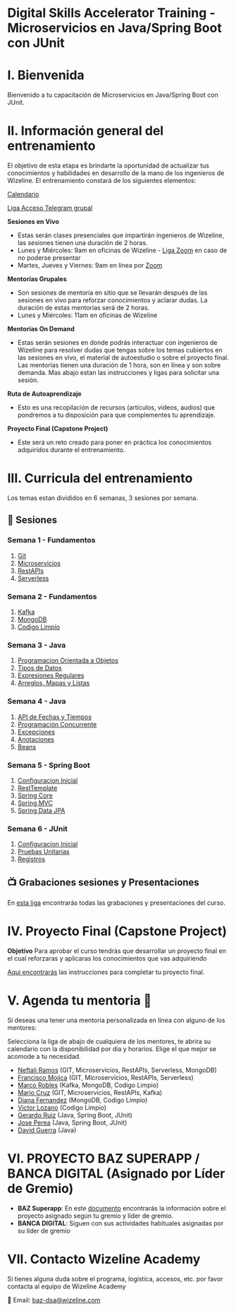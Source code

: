 # Digital Skills Accelerator Training - Microservicios en Java/Spring Boot con JUnit

# I. Bienvenida
Bienvenido a tu capacitación de Microservicios en Java/Spring Boot con JUnit.

# II. Información general del entrenamiento
El objetivo de esta etapa es brindarte la oportunidad de actualizar tus conocimientos y habilidades en desarrollo de la mano de los ingenieros de Wizeline. El entrenamiento constará de los siguientes elementos:

[Calendario](https://drive.google.com/file/d/15-7a1k_56Ko_VGKm1mYOmP0FB41K8z2l/view?usp=sharing)

[Liga Acceso Telegram grupal](https://t.me/+uO6RSO2WIDM2Mjkx)

**Sesiones en Vivo** 
- Estas serán clases presenciales que impartirán ingenieros de Wizeline, las sesiones tienen una duración de 2 horas.
- Lunes y Miércoles: 9am en oficinas de Wizeline - [Liga Zoom](https://wizeline.zoom.us/j/84722023147) en caso de no poderse presentar
- Martes, Jueves y Viernes: 9am en línea por [Zoom](https://wizeline.zoom.us/j/84722023147)

**Mentorías Grupales**
- Son sesiones de mentoría en sitio que se llevarán después de las sesiones en vivo para reforzar conocimientos y aclarar dudas. La duración de estas mentorías será de 2 horas.
- Lunes y Miércoles: 11am en oficinas de Wizeline

**Mentorías On Demand**
- Estas serán sesiones en donde podrás interactuar con ingenieros de Wizeline para resolver dudas que tengas sobre los temas cubiertos en las sesiones en vivo, el material de autoestudio o sobre el proyecto final. Las mentorías tienen una duración de 1 hora, son en línea y son sobre demanda. Mas abajo estan las instrucciones y ligas para solicitar una sesión.

**Ruta de Autoaprendizaje**
- Esto es una recopilación de recursos (artículos, videos, audios) que pondremos a tu disposición para que complementes tu aprendizaje.

**Proyecto Final (Capstone Project)**
- Este será un reto creado para poner en práctica los conocimientos adquiridos durante el entrenamiento. 

# III. Curricula del entrenamiento
Los temas estan divididos en 6 semanas, 3 sesiones por semana. 

## :bookmark_tabs: Sesiones

### Semana 1 - Fundamentos
   1. [Git](1/GIT/README.md) 
   2. [Microservicios](1/Microservicios/README.md)
   3. [RestAPIs](1/RestAPIs/README.md)
   4. [Serverless](1/Serverless/README.md)

### Semana 2 - Fundamentos
   1. [Kafka](2/Kafka/README.md)
   2. [MongoDB](2/MongoDB/README.md)
   3. [Codigo Limpio](2/CodigoLimpio/README.md)

### Semana 3 - Java
   1. [Programacion Orientada a Objetos](3/POO/README.md)
   2. [Tipos de Datos](3/TiposDatos/README.md)
   3. [Expresiones Regulares](3/ExpReg/README.md)
   4. [Arreglos, Mapas y Listas](3/EstructurasDatos/README.md)

### Semana 4 - Java
   1. [API de Fechas y Tiempos](4/FechasTiempos/README.md)
   2. [Programación Concurrente](4/Concurrencia/README.md)
   3. [Excepciones](4/Excepciones/README.md)
   4. [Anotaciones](4/Anotaciones/README.md)
   5. [Beans](4/Beans/README.md)

### Semana 5 - Spring Boot
   1. [Configuracion Inicial](5/Configuracion/README.md)
   2. [RestTemplate](5/RestTemplate/README.md)
   3. [Spring Core](5/Core/README.md)
   4. [Spring MVC](5/MVC/README.md)
   5. [Spring Data JPA](5/JPA/README.md)

### Semana 6 - JUnit
   1. [Configuracion Inicial](6/Configuracion/README.md)
   2. [Pruebas Unitarias](6/PruebasUnitarias/README.md)
   3. [Registros](6/Registros/README.md)

## 📺 Grabaciones sesiones y Presentaciones

En [esta liga](https://github.com/wizelineacademy/BAZJAVA12022/blob/main/Grabaciones%20y%20Presentaciones.md) encontrarás todas las grabaciones y presentaciones del curso.

# IV. Proyecto Final (Capstone Project)
**Objetivo**
Para aprobar el curso tendrás que desarrollar un proyecto final en el cual reforzaras y aplicaras los conocimientos que vas adquiriendo 

[Aqui encontrarás](https://github.com/wizelineacademy/BAZJAVA12022/blob/main/Capstone%20Project.md) las instrucciones para completar tu proyecto final.


# V. Agenda tu mentoria 📆
Si deseas una tener una mentoria personalizada en línea con alguno de los mentores:

Selecciona la liga de abajo de cualquiera de los mentores, te abrira su calendario con la disponibilidad por dia y horarios. Elige el que mejor se acomode a tu necesidad.

- [Neftali Ramos](https://calendly.com/neftali-ramos/mentoria-baz) (GIT, Microservicios, RestAPIs, Serverless, MongoDB)
- [Francisco Mojica](https://calendly.com/paco-mojica/mentoria-baz) (GIT, Microservicios, RestAPIs, Serverless)
- [Marco Robles](https://calendly.com/marco-robles-wize) (Kafka, MongoDB, Codigo Limpio)
- [Mario Cruz](https://calendly.com/mario-cruz-wizeline) (GIT, Microservicios, RestAPIs, Kafka)
- [Diana Fernandez](https://calendly.com/dianafernandez-wizeline/mentoria-baz) (MongoDB, Codigo Limpio)
- [Victor Lozano](https://calendly.com/hugo-wizeline/mentoria-baz) (Codigo Limpio)
- [Gerardo Ruiz](https://calendly.com/gerardoruiz-wizeline/mentoria-baz) (Java, Spring Boot, JUnit)
- [Jose Perea](https://calendly.com/jose-vazquez-wizeline) (Java, Spring Boot, JUnit)
- [David Guerra](https://calendly.com/david-guerrab/mentoria-baz) (Java) 

# VI. PROYECTO BAZ SUPERAPP / BANCA DIGITAL (Asignado por Líder de Gremio)

- **BAZ Superapp**: En este [documento](https://docs.google.com/spreadsheets/d/1s5AqSzC3n0YEgiJry5rCa152tEzda5TJtMzM9VEfJ4U/edit?usp=sharing) encontrarás la información sobre el proyecto asignado según tu gremio y líder de gremio.
- **BANCA DIGITAL**: Siguen con sus actividades habituales asignadas por su líder de gremio

# VII. Contacto Wizeline Academy
Si tienes alguna duda sobre el programa, logística, accesos, etc. por favor contacta al equipo de Wizeline Academy

:email: Email: [baz-dsa@wizeline.com](baz-dsa@wizeline.com)

